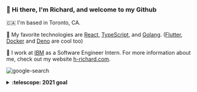 ### 👋 Hi there, I'm Richard, and welcome to my Github

🇨🇦 I'm based in Toronto, CA.

🥰 My favorite technologies are [React](https://reactjs.org/), [TypeScript](https://www.typescriptlang.org/), and [Golang](https://golang.org/). ([Flutter](https://flutter.dev/), [Docker](https://www.docker.com/) and [Deno](https://deno.land/) are cool too)

👔 I work at [IBM](https://www.ibm.com/ca-en) as a Software Engineer Intern. For more information about me, check out my website [h-richard.com](https://h-richard.com/).

![google-search](https://user-images.githubusercontent.com/44233784/86960308-514e5a80-c12d-11ea-9de3-0db333efdea5.gif)

<details>
  <summary><b>:telescope: 2021 goal</b></summary>
  I want to revisit Asia sometime and experience the technology scene there, I heard the developers there love to use <a href="https://vuejs.org/">Vue</a> 🤭. Also might take a crack at some AR/VR projects.
</details>

<!--
**H-Richard/H-Richard** is a ✨ _special_ ✨ repository because its `README.md` (this file) appears on your GitHub profile.

Here are some ideas to get you started:

- 🔭 I’m currently working on ...
- 🌱 I’m currently learning ...
- 👯 I’m looking to collaborate on ...
- 🤔 I’m looking for help with ...
- 💬 Ask me about ...
- 📫 How to reach me: ...
- 😄 Pronouns: ...
- ⚡ Fun fact: ...
-->
